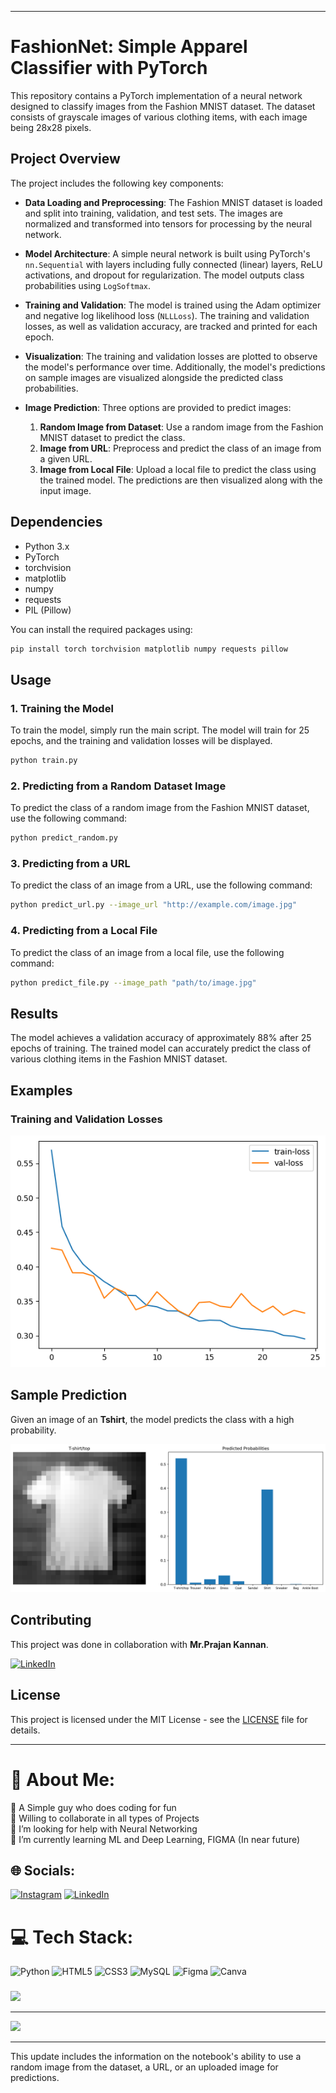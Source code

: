 
---

# FashionNet: Simple Apparel Classifier with PyTorch

This repository contains a PyTorch implementation of a neural network designed to classify images from the Fashion MNIST dataset. The dataset consists of grayscale images of various clothing items, with each image being 28x28 pixels.

## Project Overview

The project includes the following key components:

- **Data Loading and Preprocessing**: The Fashion MNIST dataset is loaded and split into training, validation, and test sets. The images are normalized and transformed into tensors for processing by the neural network.
  
- **Model Architecture**: A simple neural network is built using PyTorch's `nn.Sequential` with layers including fully connected (linear) layers, ReLU activations, and dropout for regularization. The model outputs class probabilities using `LogSoftmax`.

- **Training and Validation**: The model is trained using the Adam optimizer and negative log likelihood loss (`NLLLoss`). The training and validation losses, as well as validation accuracy, are tracked and printed for each epoch.

- **Visualization**: The training and validation losses are plotted to observe the model's performance over time. Additionally, the model's predictions on sample images are visualized alongside the predicted class probabilities.

- **Image Prediction**: Three options are provided to predict images:
  1. **Random Image from Dataset**: Use a random image from the Fashion MNIST dataset to predict the class.
  2. **Image from URL**: Preprocess and predict the class of an image from a given URL.
  3. **Image from Local File**: Upload a local file to predict the class using the trained model. The predictions are then visualized along with the input image.

## Dependencies

- Python 3.x
- PyTorch
- torchvision
- matplotlib
- numpy
- requests
- PIL (Pillow)

You can install the required packages using:

```bash
pip install torch torchvision matplotlib numpy requests pillow
```

## Usage

### 1. Training the Model
To train the model, simply run the main script. The model will train for 25 epochs, and the training and validation losses will be displayed.

```bash
python train.py
```

### 2. Predicting from a Random Dataset Image
To predict the class of a random image from the Fashion MNIST dataset, use the following command:

```bash
python predict_random.py
```

### 3. Predicting from a URL
To predict the class of an image from a URL, use the following command:

```bash
python predict_url.py --image_url "http://example.com/image.jpg"
```

### 4. Predicting from a Local File
To predict the class of an image from a local file, use the following command:

```bash
python predict_file.py --image_path "path/to/image.jpg"
```

## Results

The model achieves a validation accuracy of approximately 88% after 25 epochs of training. The trained model can accurately predict the class of various clothing items in the Fashion MNIST dataset.

## Examples

### Training and Validation Losses

![Training and Validation Losses](https://github.com/Nightskull100/Dress-Type-Detection-using-CNN/blob/e09a0aced7fd61d2728f3875e930a70cb24d260d/Images/Training%20and%20Validation%20Losses.png)



## Sample Prediction

Given an image of an **Tshirt**, the model predicts the class with a high probability.

![Sample Prediction](https://github.com/Nightskull100/Dress-Type-Detection-using-CNN/blob/e09a0aced7fd61d2728f3875e930a70cb24d260d/Images/Result%20online.png)

## Contributing
This project was done in collaboration with **Mr.Prajan Kannan**.

[![LinkedIn](https://img.shields.io/badge/LinkedIn-%230077B5.svg?logo=linkedin&logoColor=white)](https://www.linkedin.com/in/prajan-kannan/)

## License

This project is licensed under the MIT License - see the [LICENSE](LICENSE) file for details.

---

# 💫 About Me:
🔭 A Simple guy who does coding for fun<br>👯 Willing to collaborate in all types of Projects<br>🤝 I’m looking for help with Neural Networking<br>🌱 I’m currently learning ML and Deep Learning, FIGMA (In near future)<br>

## 🌐 Socials:
[![Instagram](https://img.shields.io/badge/Instagram-%23E4405F.svg?logo=Instagram&logoColor=white)](https://instagram.com/cr7._.haseeb) [![LinkedIn](https://img.shields.io/badge/LinkedIn-%230077B5.svg?logo=linkedin&logoColor=white)](https://www.linkedin.com/in/haseeb-ahsan-2b32a7293)

# 💻 Tech Stack:
![Python](https://img.shields.io/badge/python-3670A0?style=for-the-badge&logo=python&logoColor=ffdd54) ![HTML5](https://img.shields.io/badge/html5-%23E34F26.svg?style=for-the-badge&logo=html5&logoColor=white) ![CSS3](https://img.shields.io/badge/css3-%231572B6.svg?style=for-the-badge&logo=css3&logoColor=white) ![MySQL](https://img.shields.io/badge/mysql-4479A1.svg?style=for-the-badge&logo=mysql&logoColor=white) 
![Figma](https://img.shields.io/badge/figma-%23F24E1E.svg?style=for-the-badge&logo=figma&logoColor=white) 
![Canva](https://img.shields.io/badge/Canva-%2300C4CC.svg?style=for-the-badge&logo=Canva&logoColor=white)


###  
![](https://quotes-github-readme.vercel.app/api?type=horizontal&theme=radical)

---
[![](https://visitcount.itsvg.in/api?id=Nightskull100&icon=1&color=5)](https://visitcount.itsvg.in)

<!-- Proudly created with GPRM ( https://gprm.itsvg.in ) -->

---

This update includes the information on the notebook's ability to use a random image from the dataset, a URL, or an uploaded image for predictions.
